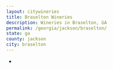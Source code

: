 ```yaml
---
layout: citywineries
title: Braselton Wineries
description: Wineries in Braselton, GA
permalink: /georgia/jackson/braselton/
state: ga
county: jackson
city: braselton
---
```

-
